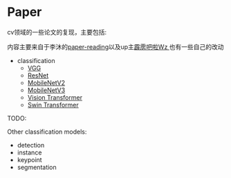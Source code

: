 # Paper

cv领域的一些论文的复现，主要包括:

内容主要来自于李沐的[paper-reading](https://github.com/mli/paper-reading)以及up主[霹雳吧啦Wz
](https://space.bilibili.com/18161609?spm_id_from=333.1387.follow.user_card.click)也有一些自己的改动

- classification
    - [VGG](https://arxiv.org/abs/1409.1556)
    - [ResNet](https://arxiv.org/abs/1512.03385)
    - [MobileNetV2](https://arxiv.org/abs/1801.04381)
    - [MobileNetV3](https://arxiv.org/abs/1905.02244)
    - [Vision Transformer](https://arxiv.org/abs/2010.11929)
    - [Swin Transformer](https://arxiv.org/abs/2103.14030)

TODO:

Other classification models:
- detection 
- instance
- keypoint
- segmentation
